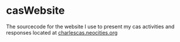 # casWebsite

The sourcecode for the website I use to present my cas activities and responses located at [charlescas.neocities.org](charlescas.neocities.org)
